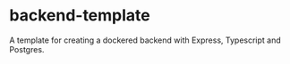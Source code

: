 # backend-template
A template for creating a dockered backend with Express, Typescript and Postgres.
